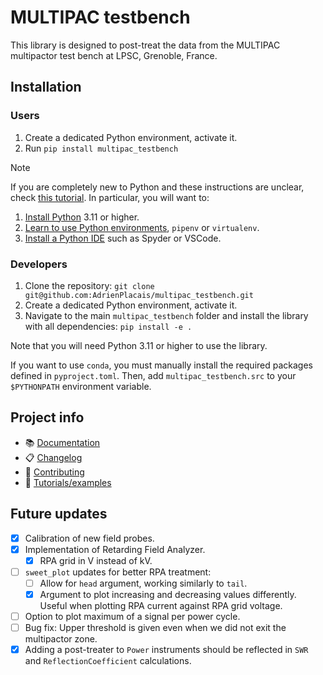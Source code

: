# MULTIPAC testbench
This library is designed to post-treat the data from the MULTIPAC multipactor test bench at LPSC, Grenoble, France.

## Installation

### Users
1. Create a dedicated Python environment, activate it.
2. Run `pip install multipac_testbench`

> [!NOTE]
> If you are completely new to Python and these instructions are unclear, check [this tutorial](https://python-guide.readthedocs.io/en/latest/).
> In particular, you will want to:
> 1. [Install Python](https://python-guide.readthedocs.io/en/latest/starting/installation/) 3.11 or higher.
> 2. [Learn to use Python environments](https://python-guide.readthedocs.io/en/latest/dev/virtualenvs/), `pipenv` or `virtualenv`.
> 3. [Install a Python IDE](https://python-guide.readthedocs.io/en/latest/dev/env/#ides) such as Spyder or VSCode.

### Developers
1. Clone the repository:
`git clone git@github.com:AdrienPlacais/multipac_testbench.git`
2. Create a dedicated Python environment, activate it.
3. Navigate to the main `multipac_testbench` folder and install the library with all dependencies: `pip install -e .`

Note that you will need Python 3.11 or higher to use the library.

If you want to use `conda`, you must manually install the required packages defined in `pyproject.toml`.
Then, add `multipac_testbench.src` to your `$PYTHONPATH` environment variable.

## Project info

- 📚 [Documentation](https://multipac-testbench.readthedocs.io/en/stable/)
- 📋 [Changelog](./CHANGELOG.md)
- 🤝 [Contributing](./CONTRIBUTING.md)
- 🚀 [Tutorials/examples](https://multipac-testbench.readthedocs.io/en/stable/manual/tutorials.html)

## Future updates

- [X] Calibration of new field probes.
- [X] Implementation of Retarding Field Analyzer.
    - [X] RPA grid in V instead of kV.
- [ ] `sweet_plot` updates for better RPA treatment:
    - [ ] Allow for `head` argument, working similarly to `tail`.
    - [X] Argument to plot increasing and decreasing values differently. Useful when plotting RPA current against RPA grid voltage.
- [ ] Option to plot maximum of a signal per power cycle.
- [ ] Bug fix: Upper threshold is given even when we did not exit the multipactor zone.
- [X] Adding a post-treater to `Power` instruments should be reflected in `SWR` and `ReflectionCoefficient` calculations.
